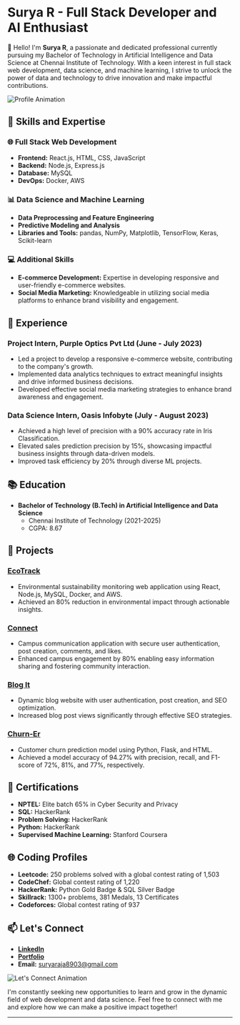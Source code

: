 # Surya R - Full Stack Developer and AI Enthusiast

👋 Hello! I'm **Surya R**, a passionate and dedicated professional currently pursuing my Bachelor of Technology in Artificial Intelligence and Data Science at Chennai Institute of Technology. With a keen interest in full stack web development, data science, and machine learning, I strive to unlock the power of data and technology to drive innovation and make impactful contributions.

![Profile Animation](https://media.giphy.com/media/3ohzdIuqJoo8QdKlnW/giphy.gif)

## 🚀 Skills and Expertise

### 🌐 Full Stack Web Development
- **Frontend:** React.js, HTML, CSS, JavaScript
- **Backend:** Node.js, Express.js
- **Database:** MySQL
- **DevOps:** Docker, AWS

### 📊 Data Science and Machine Learning
- **Data Preprocessing and Feature Engineering**
- **Predictive Modeling and Analysis**
- **Libraries and Tools:** pandas, NumPy, Matplotlib, TensorFlow, Keras, Scikit-learn

### 💻 Additional Skills
- **E-commerce Development:** Expertise in developing responsive and user-friendly e-commerce websites.
- **Social Media Marketing:** Knowledgeable in utilizing social media platforms to enhance brand visibility and engagement.

## 💼 Experience

### Project Intern, Purple Optics Pvt Ltd (June - July 2023)
- Led a project to develop a responsive e-commerce website, contributing to the company's growth.
- Implemented data analytics techniques to extract meaningful insights and drive informed business decisions.
- Developed effective social media marketing strategies to enhance brand awareness and engagement.

### Data Science Intern, Oasis Infobyte (July - August 2023)
- Achieved a high level of precision with a 90% accuracy rate in Iris Classification.
- Elevated sales prediction precision by 15%, showcasing impactful business insights through data-driven models.
- Improved task efficiency by 20% through diverse ML projects.

## 📚 Education

- **Bachelor of Technology (B.Tech) in Artificial Intelligence and Data Science**
  - Chennai Institute of Technology (2021-2025)
  - CGPA: 8.67

## 🌟 Projects

### [EcoTrack](https://github.com/SuryaR08/EcoTrack)
- Environmental sustainability monitoring web application using React, Node.js, MySQL, Docker, and AWS.
- Achieved an 80% reduction in environmental impact through actionable insights.

### [Connect](https://github.com/SuryaR08/Connect)
- Campus communication application with secure user authentication, post creation, comments, and likes.
- Enhanced campus engagement by 80% enabling easy information sharing and fostering community interaction.

### [Blog It](https://github.com/SuryaR08/Blog-It)
- Dynamic blog website with user authentication, post creation, and SEO optimization.
- Increased blog post views significantly through effective SEO strategies.

### [Churn-Er](https://github.com/SuryaR08/Customer-Churn-Prediction)
- Customer churn prediction model using Python, Flask, and HTML.
- Achieved a model accuracy of 94.27% with precision, recall, and F1-score of 72%, 81%, and 77%, respectively.

## 📜 Certifications
- **NPTEL:** Elite batch 65% in Cyber Security and Privacy
- **SQL:** HackerRank
- **Problem Solving:** HackerRank
- **Python:** HackerRank
- **Supervised Machine Learning:** Stanford Coursera

## 🌐 Coding Profiles
- **Leetcode:** 250 problems solved with a global contest rating of 1,503
- **CodeChef:** Global contest rating of 1,220
- **HackerRank:** Python Gold Badge & SQL Silver Badge
- **Skillrack:** 1300+ problems, 381 Medals, 13 Certificates
- **Codeforces:** Global contest rating of 937

## 📫 Let's Connect

- **[LinkedIn](https://www.linkedin.com/in/surya-r-a26122236/)**
- **[Portfolio](https://suryar08.github.io/Portfolio-)**
- **Email:** suryaraja8903@gmail.com

![Let's Connect Animation](https://media.giphy.com/media/xUPGcguWZHRC2HyBRS/giphy.gif)

I'm constantly seeking new opportunities to learn and grow in the dynamic field of web development and data science. Feel free to connect with me and explore how we can make a positive impact together!

---
